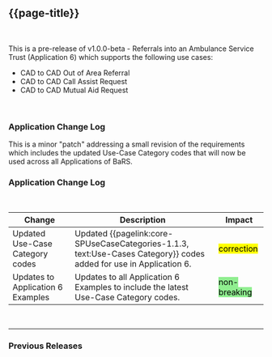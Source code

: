## {{page-title}}

<br>

This is a pre-release of v1.0.0-beta - Referrals into an Ambulance Service Trust (Application 6) which supports the following use cases:
- CAD to CAD Out of Area Referral
- CAD to CAD Call Assist Request
- CAD to CAD Mutual Aid Request

<br>


### Application Change Log

This is a minor "patch" addressing a small revision of the requirements which includes the updated Use-Case Category codes that will now be used across all Applications of BaRS.

### Application Change Log


<br>


| Change                                    | Description                                     | Impact                                                                  | 
|-------------------------------------------|-------------------------------------------------|-------------------------------------------------------------------------|
| Updated Use-Case Category codes   | Updated {{pagelink:core-SPUseCaseCategories-1.1.3, text:Use-Cases Category}}  codes added for use in Application 6. |  <mark style="background-color: Yellow">correction</mark>  |
| Updates to Application 6 Examples   | Updates to all Application 6 Examples to include the latest Use-Case Category codes. |   <mark style="background-color: LightGreen">non-breaking</mark>  |




<br>
<hr>

### Previous Releases


